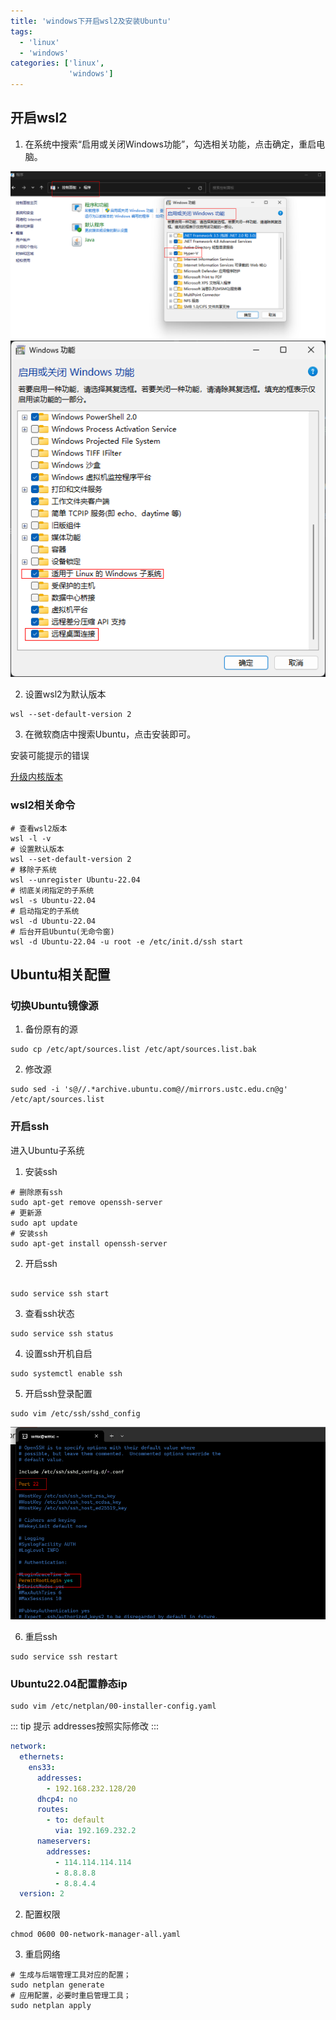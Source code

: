 ```yaml
---
title: 'windows下开启wsl2及安装Ubuntu'
tags:
  - 'linux'
  - 'windows'
categories: ['linux',
             'windows']
---
```


## 开启wsl2
1. 在系统中搜索“启用或关闭Windows功能”，勾选相关功能，点击确定，重启电脑。

![配置开启wsl2](./assets/2564dffb6c9b4fbabb13fa1d216094b8.png)
![配置开启wsl2](./assets/9344f62c952541528098aa362f063c12.png)

2. 设置wsl2为默认版本
```shell
wsl --set-default-version 2
```

3. 在微软商店中搜索Ubuntu，点击安装即可。

安装可能提示的错误

[升级内核版本](https://wslstorestorage.blob.core.windows.net/wslblob/wsl_update_x64.msi)

### wsl2相关命令
```shell
# 查看wsl2版本
wsl -l -v
# 设置默认版本
wsl --set-default-version 2
# 移除子系统
wsl --unregister Ubuntu-22.04
# 彻底关闭指定的子系统
wsl -s Ubuntu-22.04
# 启动指定的子系统
wsl -d Ubuntu-22.04
# 后台开启Ubuntu(无命令窗)
wsl -d Ubuntu-22.04 -u root -e /etc/init.d/ssh start
```

## Ubuntu相关配置
### 切换Ubuntu镜像源
1. 备份原有的源
```shell
sudo cp /etc/apt/sources.list /etc/apt/sources.list.bak
```
2. 修改源
```shell
sudo sed -i 's@//.*archive.ubuntu.com@//mirrors.ustc.edu.cn@g' /etc/apt/sources.list
```


### 开启ssh
进入Ubuntu子系统
1. 安装ssh
```shell
# 删除原有ssh
sudo apt-get remove openssh-server
# 更新源
sudo apt update
# 安装ssh
sudo apt-get install openssh-server
```
2. 开启ssh
```shell

sudo service ssh start
```

3. 查看ssh状态
```shell
sudo service ssh status
```

4. 设置ssh开机自启
```shell
sudo systemctl enable ssh
```
5. 开启ssh登录配置
```shell
sudo vim /etc/ssh/sshd_config
```
![修改配置文件](./assets/9f55eafc19f446309fc50fac4a58d808.png)

6. 重启ssh
```shell
sudo service ssh restart
```

### Ubuntu22.04配置静态ip
```shell
sudo vim /etc/netplan/00-installer-config.yaml
```

::: tip 提示
addresses按照实际修改
:::
```yaml
network:
  ethernets:
    ens33:
      addresses:
        - 192.168.232.128/20
      dhcp4: no
      routes:
        - to: default
          via: 192.169.232.2
      nameservers:
        addresses:
          - 114.114.114.114
          - 8.8.8.8
          - 8.8.4.4
  version: 2

```

2. 配置权限
```shell
chmod 0600 00-network-manager-all.yaml 
```

3. 重启网络
```shell
# 生成与后端管理工具对应的配置；
sudo netplan generate 
# 应用配置，必要时重启管理工具；
sudo netplan apply 
```

